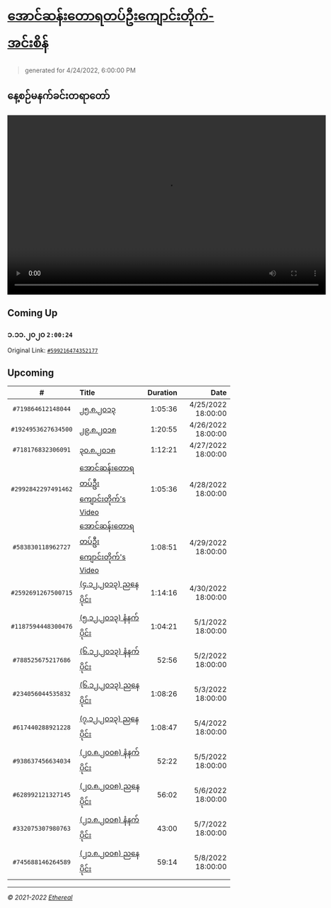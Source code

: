 # [အောင်ဆန်းတောရတပ်ဦးကျောင်းတိုက်-အင်းစိန်](https://www.facebook.com/655653464834259)

> generated for 4/24/2022, 6:00:00 PM

## နေ့စဉ်မနက်ခင်းတရာတော်

<video type="video/mp4" src="https://storage.googleapis.com/mogok-aungsan.appspot.com/public/dhamma/videos/output.mp4" width="720" height="405" preload="auto" controls></video>

## Coming Up

### ၁.၁၁.၂၀၂၀ `2:00:24`

Original Link: [`#599216474352177`](https://www.facebook.com/655653464834259/videos/599216474352177)

## Upcoming

| # | Title | Duration | Date |
|:-----:|:------|---------:|-------------:|
| `#719864612148044` | [၂၅.၈.၂၀၁၃](https://www.facebook.com/655653464834259/videos/719864612148044) | 1:05:36 | 4/25/2022 18:00:00 |
| `#1924953627634500` | [၂၉.၈.၂၀၁၈](https://www.facebook.com/655653464834259/videos/1924953627634500) | 1:20:55 | 4/26/2022 18:00:00 |
| `#718176832306091` | [၃၀.၈.၂၀၁၈](https://www.facebook.com/655653464834259/videos/718176832306091) | 1:12:21 | 4/27/2022 18:00:00 |
| `#2992842297491462` | [အောင်ဆန်းတောရတပ်ဦးကျောင်းတိုက်'s Video](https://www.facebook.com/655653464834259/videos/2992842297491462) | 1:05:36 | 4/28/2022 18:00:00 |
| `#583830118962727` | [အောင်ဆန်းတောရတပ်ဦးကျောင်းတိုက်'s Video](https://www.facebook.com/655653464834259/videos/583830118962727) | 1:08:51 | 4/29/2022 18:00:00 |
| `#2592691267500715` | [(၄.၁၂.၂၀၁၃) ညနေပိုင်း](https://www.facebook.com/655653464834259/videos/2592691267500715) | 1:14:16 | 4/30/2022 18:00:00 |
| `#1187594448300476` | [(၅.၁၂.၂၀၁၃) နံနက်ပိုင်း](https://www.facebook.com/655653464834259/videos/1187594448300476) | 1:04:21 | 5/1/2022 18:00:00 |
| `#788525675217686` | [(၆.၁၂.၂၀၁၃) နံနက်ပိုင်း](https://www.facebook.com/655653464834259/videos/788525675217686) | 52:56 | 5/2/2022 18:00:00 |
| `#234056044535832` | [(၆.၁၂.၂၀၁၃) ညနေပိုင်း](https://www.facebook.com/655653464834259/videos/234056044535832) | 1:08:26 | 5/3/2022 18:00:00 |
| `#617440288921228` | [(၇.၁၂.၂၀၁၃) ညနေပိုင်း](https://www.facebook.com/655653464834259/videos/617440288921228) | 1:08:47 | 5/4/2022 18:00:00 |
| `#938637456634034` | [(၂၀.၈.၂၀၀၈) နံနက်ပိုင်း](https://www.facebook.com/655653464834259/videos/938637456634034) | 52:22 | 5/5/2022 18:00:00 |
| `#628992121327145` | [(၂၀.၈.၂၀၀၈) ညနေပိုင်း](https://www.facebook.com/655653464834259/videos/628992121327145) | 56:02 | 5/6/2022 18:00:00 |
| `#332075307980763` | [(၂၁.၈.၂၀၀၈) နံနက်ပိုင်း](https://www.facebook.com/655653464834259/videos/332075307980763) | 43:00 | 5/7/2022 18:00:00 |
| `#745688146264589` | [(၂၁.၈.၂၀၀၈) ညနေပိုင်း](https://www.facebook.com/655653464834259/videos/745688146264589) | 59:14 | 5/8/2022 18:00:00 |

---

_&copy; 2021-2022 [Ethereal](https://github.com/etherealtech)_